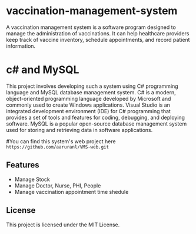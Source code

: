 # vaccination-management-system
A vaccination management system is a software program designed to manage the administration of vaccinations. It can help healthcare providers keep track of vaccine inventory, schedule appointments, and record patient information.

# c# and MySQL
This project involves developing such a system using C# programming language and MySQL database management system. C# is a modern, object-oriented programming language developed by Microsoft and commonly used to create Windows applications. Visual Studio is an integrated development environment (IDE) for C# programming that provides a set of tools and features for coding, debugging, and deploying software. MySQL is a popular open-source database management system used for storing and retrieving data in software applications.


#You can find this system's web project here
`https://github.com/aaruranl/VMS-web.git`

## Features

- Manage Stock 
- Manage Doctor, Nurse, PHI, People
- Manage vaccination appointment time shedule

## License

This project is licensed under the MIT License.


